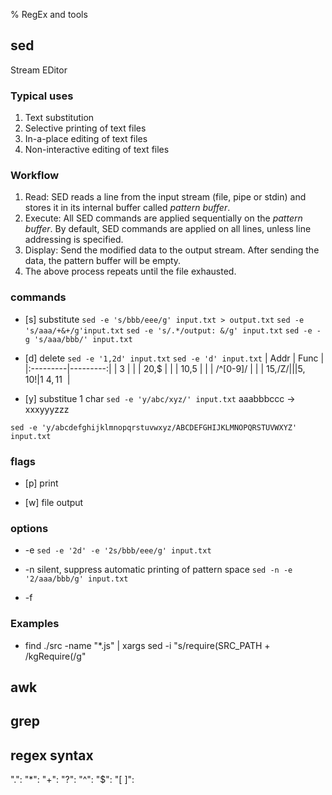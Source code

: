 % RegEx and tools

<link id="linkstyle" rel='stylesheet' href='css/markdown.css'/>

## sed ##

Stream EDitor

### Typical uses ###

1. Text substitution
2. Selective printing of text files
3. In-a-place editing of text files
4. Non-interactive editing of text files

### Workflow ###

1. Read: SED reads a line from the input stream (file, pipe or stdin) and stores it in its internal buffer called *pattern buffer*.  
2. Execute: All SED commands are applied sequentially on the *pattern buffer*. By default, SED commands are applied on all lines, unless line addressing is specified.  
3. Display: Send the modified data to the output stream. After sending the data, the pattern buffer will be empty.
4. The above process repeats until the file exhausted.

### commands ###

* [s] substitute
`sed -e 's/bbb/eee/g' input.txt > output.txt`
`sed -e 's/aaa/+&+/g'input.txt`
`sed -e 's/.*/output: &/g' input.txt`
`sed -e -g 's/aaa/bbb/' input.txt`

* [d] delete
`sed -e '1,2d' input.txt`
`sed -e 'd' input.txt`
| Addr     |     Func |
|:---------|---------:|
| 3        |          |
| 20,$     |          |
| 10,5     |          |
| /^[0-9]/ |          |
| 15,/Z$/  |          |
| 5,10!    | 1~4,11~$ |

* [y] substitue 1 char
`sed -e 'y/abc/xyz/' input.txt`
aaabbbccc
->
xxxyyyzzz

`sed -e 'y/abcdefghijklmnopqrstuvwxyz/ABCDEFGHIJKLMNOPQRSTUVWXYZ' input.txt`

### flags ###
* [p] print

* [w] file output

### options ###
* -e
`sed -e '2d' -e '2s/bbb/eee/g' input.txt`

* -n
silent, suppress automatic printing of pattern space
`sed -n -e '2/aaa/bbb/g' input.txt`

* -f


### Examples ###

* find ./src -name "*.js" | xargs sed -i "s/require(SRC_PATH + /kgRequire(/g"

## awk ##

## grep ##

## regex syntax ##

".":
"*":
"+":
"?":
"^":
"$":
"[ ]":

